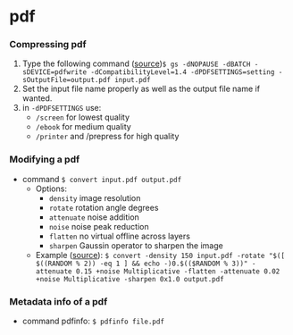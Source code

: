 # pdf

### Compressing pdf

1. Type the following command \([source](https://www.techwalla.com/articles/reduce-pdf-file-size-linux)\)`$ gs -dNOPAUSE -dBATCH -sDEVICE=pdfwrite -dCompatibilityLevel=1.4 -dPDFSETTINGS=setting -sOutputFile=output.pdf input.pdf`
2. Set the input file name properly as well as the output file name if wanted.
3. in `-dPDFSETTINGS` use:
   * `/screen` for lowest quality
   * `/ebook` for medium quality
   * `/printer` and /prepress for high quality

### Modifying a pdf

* command `$ convert input.pdf output.pdf`
  * Options:
    * `density` image resolution
    * `rotate` rotation angle degrees
    * `attenuate` noise addition
    * `noise` noise peak reduction
    * `flatten` no virtual offline across layers
    * `sharpen` Gaussin operator to sharpen the image
  * Example \([source](https://gist.github.com/andyrbell/25c8632e15d17c83a54602f6acde2724)\):  `$ convert -density 150 input.pdf -rotate "$([ $((RANDOM % 2)) -eq 1 ] && echo -)0.$(($RANDOM % 3))" -attenuate 0.15 +noise Multiplicative -flatten -attenuate 0.02 +noise Multiplicative -sharpen 0x1.0 output.pdf`

### Metadata info of a pdf

* command pdfinfo: `$ pdfinfo file.pdf`



